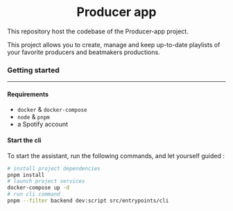<h1 style="text-align: center">Producer app</h1>

This repository host the codebase of the Producer-app project.

This project allows you to create, manage and keep up-to-date playlists of your favorite producers and beatmakers productions.

### Getting started

---

#### Requirements

- `docker` & `docker-compose`
- `node` & `pnpm`
- a Spotify account

#### Start the cli

To start the assistant, run the following commands, and let yourself guided :

```bash
# install project dependencies
pnpm install
# launch project services
docker-compose up -d
# run cli command
pnpm --filter backend dev:script src/entrypoints/cli
```
